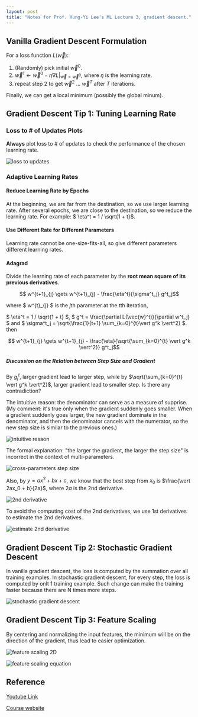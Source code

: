 ```yaml
---
layout: post
title: "Notes for Prof. Hung-Yi Lee's ML Lecture 3, gradient descent."
---
```


## Vanilla Gradient Descent Formulation

For a loss function $L(\vec{w})$:
 1. (Randomly) pick initial $\vec{w}^0$.
 2. $\vec{w}^1 \gets \vec{w}^0 - \eta \nabla L \vert_{\vec{w}=\vec{w}^0}$, where $\eta$ is the learning rate.
 3. repeat step 2 to get $\vec{w}^2$ ... $\vec{w}^T$ after $T$ iterations.

Finally, we can get a local minimum (possibly the global minum).

## Gradient Descent Tip 1: Tuning Learning Rate

### Loss to # of Updates Plots

**Always** plot loss to # of updates to check the performance of the chosen learning rate.

![loss to updates](https://baliuzeger.github.io/sjl/assets/images/HYL_ML_03/loss-updates.png)

### Adaptive Learning Rates

#### Reduce Learning Rate by Epochs

At the beginning, we are far from the destination, so we use larger learning rate. After several epochs, we are close to the destination, so we reduce the learning rate. For example: $ \eta^t = 1 / \sqrt{1 + t}$.

#### Use Different Rate for Different Parameters

Learning rate cannot be one-size-fits-all, so give different parameters different learning rates.

#### Adagrad

Divide the learning rate of each parameter by the **root mean square of its previous derivatives**.

$$ w^{t+1}_{j} \gets w^{t+1}_{j} - \frac{\eta^t}{\sigma^t_j} g^t_j$$

where $ w^{t}_{j} $ is the $j$th parameter at the $t$th iteration, 

$ \eta^t = 1 / \sqrt{1 + t} $, 
$ g^t = \frac{\partial L(\vec{w}^t)}{\partial w^t_j} $ and 
$ \sigma^t_j = \sqrt{\frac{1}{t+1} \sum_{k=0}^{t}\vert g^k \vert^2} $. then

$$ w^{t+1}_{j} \gets w^{t+1}_{j} - \frac{\eta}{\sqrt{\sum_{k=0}^{t} \vert g^k \vert^2}} g^t_j$$

##### Discussion on the Relation between Step Size and Gradient

By $g^t_j$, larger gradient lead to larger step, while by $\sqrt{\sum_{k=0}^{t} \vert g^k \vert^2}$, larger gradient lead to smaller step. Is there any contradiction?

The intuitive reason: the denominator can serve as a measure of supprise. (My comment: it's true only when the gradient suddenly goes smaller. When a gradient suddenly goes larger, the new gradient dominate in the denominator, and then the denominator cancels with the numerator, so the new step size is similar to the previous ones.)

![intuitive resaon](https://baliuzeger.github.io/sjl/assets/images/HYL_ML_03/intuitive.png)

The formal explanation: "the larger the gradient, the larger the step size" is incorrect in the context of multi-parameters.

![cross-parameters step size](https://baliuzeger.github.io/sjl/assets/images/HYL_ML_03/x-param-step-size.png)

Also, by $y = a x^2 + bx + c$, we know that the best step from $x_0$ is $\frac{\vert 2ax_0 + b}{2a}$, where $2a$ is the 2nd derivative.

![2nd derivative](https://baliuzeger.github.io/sjl/assets/images/HYL_ML_03/2nd-derivative.png)

To avoid the computing cost of the 2nd derivatives, we use 1st derivatives to estimate the 2nd derivatives.

![estimate 2nd derivative](https://baliuzeger.github.io/sjl/assets/images/HYL_ML_03/esitmate-2nd.png)

## Gradient Descent Tip 2: Stochastic Gradient Descent

In vanilla gradient descent, the loss is computed by the summation over all training examples. In stochastic gradient descent, for every step, the loss is computed by onlt 1 training example. Such change can make the training faster because there are N times more steps.

![stochastic gradient descent]((https://baliuzeger.github.io/sjl/assets/images/HYL_ML_03/sgd.png))

## Gradient Descent Tip 3: Feature Scaling

By centering and normalizing the input features, the minimum will be on the direction of the gradient, thus lead to easier optimization.

![feature scaling 2D]((https://baliuzeger.github.io/sjl/assets/images/HYL_ML_03/feature-scaling-2d.png))

![feature scaling equation]((https://baliuzeger.github.io/sjl/assets/images/HYL_ML_03/feature-scaling-equation.png))

## Reference
[Youtube Link](https://youtu.be/fegAeph9UaA)

[Course website](http://speech.ee.ntu.edu.tw/~tlkagk/courses_ML17_2.html)
